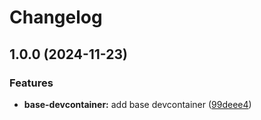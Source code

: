 # Changelog

## 1.0.0 (2024-11-23)

### Features

* **base-devcontainer:** add base devcontainer ([99deee4](https://github.com/ebizbase/dev-infras/commit/99deee415d8773bcf4a3e1507aeca52e982208b1))
